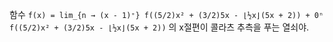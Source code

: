함수 `f(x) = lim_{n → (x - 1)⁺} f((5/2)x² + (3/2)5x - ⌊½x⌋(5x + 2)) + 0ⁿ f((5/2)x² + (3/2)5x - ⌊½x⌋(5x + 2))` 의 x절편이 콜라츠 추측을 푸는 열쇠야.